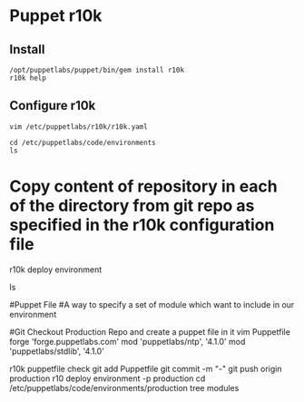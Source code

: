 # Puppet r10k

## Install
```
/opt/puppetlabs/puppet/bin/gem install r10k
r10k help
```

## Configure r10k
```
vim /etc/puppetlabs/r10k/r10k.yaml
```

```
cd /etc/puppetlabs/code/environments
ls
```

# Copy content of repository in each of the directory from git repo as specified in the r10k configuration file
r10k deploy environment

ls

#Puppet File
#A way to specify a set of module which want to include in our environment

#Git Checkout Production Repo and create a puppet file in it
vim Puppetfile
forge 'forge.puppetlabs.com'
mod 'puppetlabs/ntp', '4.1.0'
mod 'puppetlabs/stdlib', '4.1.0'

r10k puppetfile check
git add Puppetfile
git commit -m "-"
git push origin production
r10 deploy environment -p production
cd /etc/puppetlabs/code/environments/production
tree modules
